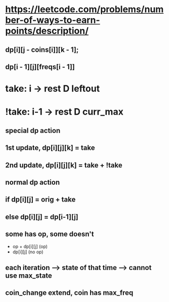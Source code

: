 
# https://leetcode.com/problems/number-of-ways-to-earn-points/description/


## dp[i][j - coins[i]][k - 1];
## dp[i - 1][j][freqs[i - 1]]

# take: i -> rest D leftout
# !take: i-1 -> rest D curr_max


## special dp action
## 1st update, dp[i][j][k] = take
## 2nd update, dp[i][j][k] = take + !take

## normal dp action
## if dp[i][j] = orig + take
## else dp[i][j] = dp[i-1][j]


## some has op, some doesn't
* op + dp[i][j] (op)
* dp[i][j] (no op)


## each iteration --> state of that time --> cannot use max_state


## coin_change extend, coin has max_freq
